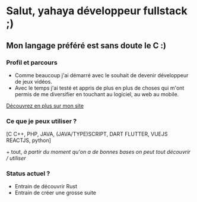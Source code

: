# Salut, yahaya développeur fullstack ;)

## **Mon langage préféré est sans doute le C :)**

### Profil et parcours

- Comme beaucoup j'ai démarré avec le souhait de devenir développeur de jeux vidéos.
- Avec le temps j'ai testé et appris de plus en plus de choses qui m'ont permis de me diversifier en touchant au logiciel, au web au mobile.

[Découvrez en plus sur mon site](https://yahaya-bathily.fr/)

### Ce que je peux utiliser ?

[C C++, PHP, JAVA, (JAVA/TYPE)SCRIPT, DART FLUTTER, VUEJS REACTJS, python]

\+ tout, *à partir du moment qu'on a de bonnes bases on peut tout découvrir / utiliser*

### Status actuel ?

- Entrain de découvrir Rust
- Entrain de créer une grosse suite
